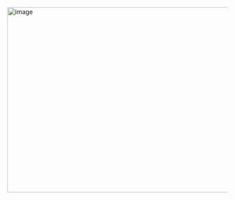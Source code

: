 <img width="953" height="424" alt="image" src="https://github.com/user-attachments/assets/ed47f9d9-043b-4cb0-839a-faea0160b9cd" />
